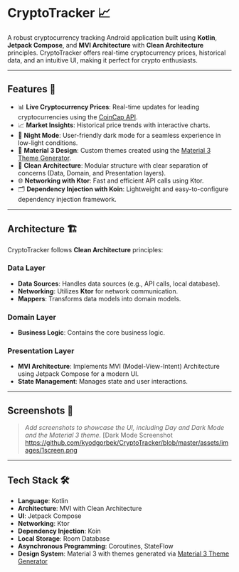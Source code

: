 # CryptoTracker 📈

A robust cryptocurrency tracking Android application built using **Kotlin**, **Jetpack Compose**, and **MVI Architecture** with **Clean Architecture** principles. CryptoTracker offers real-time cryptocurrency prices, historical data, and an intuitive UI, making it perfect for crypto enthusiasts.

---

## Features 🚀

- 📊 **Live Cryptocurrency Prices**: Real-time updates for leading cryptocurrencies using the [CoinCap API](https://docs.coincap.io/).
- 📈 **Market Insights**: Historical price trends with interactive charts.
- 🌙 **Night Mode**: User-friendly dark mode for a seamless experience in low-light conditions.
- 🎨 **Material 3 Design**: Custom themes created using the [Material 3 Theme Generator](https://material-foundation.github.io/material-theme-builder/).
- 🔄 **Clean Architecture**: Modular structure with clear separation of concerns (Data, Domain, and Presentation layers).
- 🌐 **Networking with Ktor**: Fast and efficient API calls using Ktor.
- 🗂️ **Dependency Injection with Koin**: Lightweight and easy-to-configure dependency injection framework.

---

## Architecture 🏗️

CryptoTracker follows **Clean Architecture** principles:

### Data Layer
- **Data Sources**: Handles data sources (e.g., API calls, local database).
- **Networking**: Utilizes **Ktor** for network communication.
- **Mappers**: Transforms data models into domain models.

### Domain Layer
- **Business Logic**: Contains the core business logic.

### Presentation Layer
- **MVI Architecture**: Implements MVI (Model-View-Intent) Architecture using Jetpack Compose for a modern UI.
- **State Management**: Manages state and user interactions.

---

## Screenshots 📸

> *Add screenshots to showcase the UI, including Day and Dark Mode and the Material 3 theme.*
>[Dark Mode Screenshot
> https://github.com/kyodgorbek/CryptoTracker/blob/master/assets/images/1screen.png
> 


---

## Tech Stack 🛠️

- **Language**: Kotlin
- **Architecture**: MVI with Clean Architecture
- **UI**: Jetpack Compose
- **Networking**: Ktor
- **Dependency Injection**: Koin
- **Local Storage**: Room Database
- **Asynchronous Programming**: Coroutines, StateFlow
- **Design System**: Material 3 with themes generated via [Material 3 Theme Generator](https://material-foundation.github.io/material-theme-builder/)


